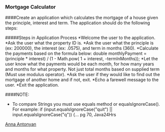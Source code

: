 ### Mortgage Calculator

####Create an application which calculates the mortgage of a house given the principle, interest and term. The application should do the following steps:

#####Steps in Application  Process
*Welcome the user to the application.
*Ask the user what the property ID is.
*Ask the user what the principle is (ex: 200000), the interest (ex: .0575), and term in months (360).
*Calculate the payments based on the formula below:
double monthlyPayment =  (principle * interest) /  (1 - Math.pow( 1 + interest, -termInMonths));
*Let the user know what the payments would be each month, for how many years and months for what property. Not just total months based on supplied term (Must use modulus operator).
*Ask the user if they would like to find out the mortgage of another home and if not, exit.
*Echo a farewell message to the user.
*Exit the application.

####NOTE:
* To compare Strings you must use equals method or equalsIgnoreCase(). For example:
if (input.equalsIgnoreCase("quit") || input.equalsIgnoreCase("q")) {... pg 70, Java24Hrs

 [Anna Antonyan](http://sqasolution.com)
